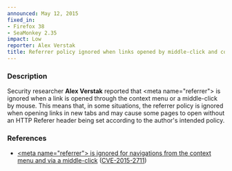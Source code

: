 ```yaml
---
announced: May 12, 2015
fixed_in:
- Firefox 38
- SeaMonkey 2.35
impact: Low
reporter: Alex Verstak
title: Referrer policy ignored when links opened by middle-click and context menu
---
```


<h3>Description</h3>

<p>Security researcher <strong>Alex Verstak</strong> reported that &lt;meta
name="referrer"&gt; is ignored when a link is opened through the
context menu or a middle-click by mouse. This means that, in some situations,
the referrer policy is ignored when opening links in new tabs and may cause
some pages to open without an HTTP Referer header being set according to
the author's intended policy.
</p>

<h3>References</h3>

<ul>
  <li><a href="https://bugzilla.mozilla.org/show_bug.cgi?id=1113431">
       &lt;meta name="referrer"&gt; is ignored for navigations from the context
menu and via a middle-click</a>
(<a href="http://cve.mitre.org/cgi-bin/cvename.cgi?name=CVE-2015-2711"
class="ex-ref">CVE-2015-2711</a>)</li>
</ul>



